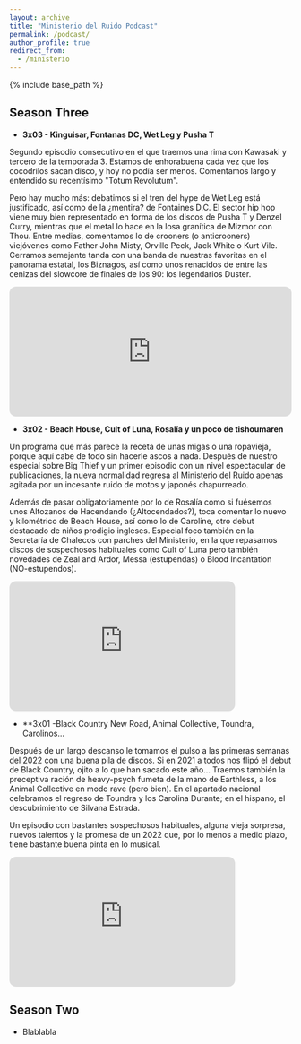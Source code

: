 ```yaml
---
layout: archive
title: "Ministerio del Ruido Podcast"
permalink: /podcast/
author_profile: true
redirect_from:
  - /ministerio
---
```


{% include base_path %}

## Season Three

* **3x03 - Kinguisar, Fontanas DC, Wet Leg y Pusha T**

Segundo episodio consecutivo en el que traemos una rima con Kawasaki y tercero de la temporada 3. Estamos de enhorabuena cada vez que los cocodrilos sacan disco,
y hoy no podía ser menos. Comentamos largo y entendido su recentísimo "Totum Revolutum".

Pero hay mucho más: debatimos si el tren del hype de Wet Leg está justificado, así como de la ¿mentira? de Fontaines D.C. El sector hip hop viene muy bien 
representado en forma de los discos de Pusha T y Denzel Curry, mientras que el metal lo hace en la losa granítica de Mizmor con Thou. Entre medias, comentamos
lo de crooners (o anticrooners) viejóvenes como Father John Misty, Orville Peck, Jack White o Kurt Vile. Cerramos semejante tanda con una banda de nuestras
favoritas en el panorama estatal, los Biznagos, así como unos renacidos de entre las cenizas del slowcore de finales de los 90: los legendarios Duster.

<iframe style="border-radius:12px" src="https://open.spotify.com/embed/episode/7oIIHh0na5xtO1buuns8JV?utm_source=generator" width="100%" height="232" frameBorder="0" allowfullscreen="" allow="autoplay; clipboard-write; encrypted-media; fullscreen; picture-in-picture"></iframe>

* **3x02 - Beach House, Cult of Luna, Rosalía y un poco de tishoumaren**

Un programa que más parece la receta de unas migas o una ropavieja, porque aquí cabe de todo sin hacerle ascos a nada. Después de nuestro especial sobre Big Thief 
y un primer episodio con un nivel espectacular de publicaciones, la nueva normalidad regresa al Ministerio del Ruido apenas agitada por un incesante ruido de motos
y japonés chapurreado.

Además de pasar obligatoriamente por lo de Rosalía como si fuésemos unos Altozanos de Hacendando (¿Altocendados?), toca comentar lo nuevo y kilométrico de Beach
House, así como lo de Caroline, otro debut destacado de niños prodigio ingleses. Especial foco también en la Secretaría de Chalecos con parches del Ministerio, 
en la que repasamos discos de sospechosos habituales como Cult of Luna pero también novedades de Zeal and Ardor, Messa (estupendas) o Blood Incantation (NO-estupendos).

<iframe style="border-radius:12px" src="https://open.spotify.com/embed/episode/1Xhi5qZDlGSArNyn0D9k7M?utm_source=generator&theme=0" width="80%" height="232" frameBorder="0" allowfullscreen="" allow="autoplay; clipboard-write; encrypted-media; fullscreen; picture-in-picture"></iframe>

* **3x01 -Black Country New Road, Animal Collective, Toundra, Carolinos...

Después de un largo descanso le tomamos el pulso a las primeras semanas del 2022 con una buena pila de discos. Si en 2021 a todos nos flipó el debut de Black Country, ojito a lo que han sacado este año... Traemos también la preceptiva ración de heavy-psych fumeta de la mano de Earthless, a los Animal Collective en modo rave (pero bien). En el apartado nacional celebramos el regreso de Toundra y los Carolina Durante; en el hispano, el descubrimiento de Silvana Estrada.

Un episodio con bastantes sospechosos habituales, alguna vieja sorpresa, nuevos talentos y la promesa de un 2022 que, por lo menos a medio plazo, tiene bastante buena pinta en lo musical.

<iframe style="border-radius:12px" src="https://open.spotify.com/embed/episode/62n3jarGG0r6QFsVdTp5gZ?utm_source=generator&theme=1" width="80%" height="232" frameBorder="0" allowfullscreen="" allow="autoplay; clipboard-write; encrypted-media; fullscreen; picture-in-picture"></iframe>

## Season Two

* Blablabla
  
